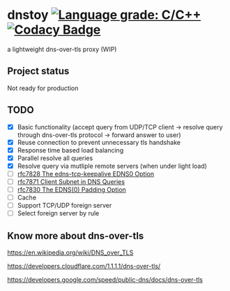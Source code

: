 # dnstoy [![Language grade: C/C++](https://img.shields.io/lgtm/grade/cpp/g/bin-y/dnstoy.svg?logo=lgtm&logoWidth=18)](https://lgtm.com/projects/g/bin-y/dnstoy/context:cpp) [![Codacy Badge](https://api.codacy.com/project/badge/Grade/6a0ac951eb384297b29ca2c4be1059a8)](https://www.codacy.com/app/bin-y/dnstoy?utm_source=github.com&amp;utm_medium=referral&amp;utm_content=bin-y/dnstoy&amp;utm_campaign=Badge_Grade)
a lightweight dns-over-tls proxy (WIP)

## Project status
Not ready for production

## TODO
  - [x] Basic functionality (accept query from UDP/TCP client -> resolve query through dns-over-tls protocol -> forward answer to user)
  - [x] Reuse connection to prevent unnecessary tls handshake
  - [x] Response time based load balancing
  - [x] Parallel resolve all queries
  - [x] Resolve query via mutliple remote servers (when under light load)
  - [ ] [rfc7828 The edns-tcp-keepalive EDNS0 Option](https://tools.ietf.org/html/rfc7828)
  - [ ] [rfc7871 Client Subnet in DNS Queries](https://tools.ietf.org/html/rfc7871)
  - [ ] [rfc7830 The EDNS(0) Padding Option](https://tools.ietf.org/html/rfc7830)
  - [ ] Cache
  - [ ] Support TCP/UDP foreign server
  - [ ] Select foreign server by rule

## Know more about dns-over-tls
<https://en.wikipedia.org/wiki/DNS_over_TLS>

<https://developers.cloudflare.com/1.1.1.1/dns-over-tls/>

<https://developers.google.com/speed/public-dns/docs/dns-over-tls>
